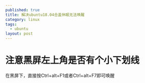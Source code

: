 ```yaml
---
published: true
title: 解决ubuntu18.04合盖休眠无法唤醒
category: linux
tags: 
  - ubuntu
layout: post
---
```



# 注意黑屏左上角是否有个小下划线

在黑屏下，直接按Ctrl+alt+F1或者Ctrl+alt+F7即可唤醒
